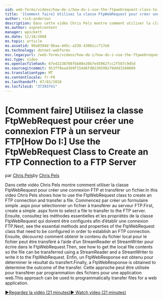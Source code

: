 ```yaml
---
uid: web-forms/videos/how-do-i/how-do-i-use-the-ftpwebrequest-class-to-create-an-ftp-connection-to-a-ftp-server
title: '[Comment faire] Utilisez la classe FtpWebRequest pour créer une connexion FTP à un serveur FTP | Microsoft Docs'
author: rick-anderson
description: Dans cette vidéo Chris Pels montre comment utiliser la classe FtpWebRequest pour créer une connexion FTP et transférer un fichier. Commencez par créer un formulaire simple .aspx à sélec...
ms.author: aspnetcontent
manager: wpickett
ms.date: 12/18/2008
ms.topic: article
ms.assetid: 99a0394d-96aa-445c-a338-43961cc717e8
ms.technology: dotnet-webforms
msc.legacyurl: /web-forms/videos/how-do-i/how-do-i-use-the-ftpwebrequest-class-to-create-an-ftp-connection-to-a-ftp-server
msc.type: video
ms.openlocfilehash: 67e43238708fbb08e20b7e45962fcc2f587c9d5d
ms.sourcegitcommit: 953ff9ea4369f154d6fd0239599279ddd3280009
ms.translationtype: MT
ms.contentlocale: fr-FR
ms.lasthandoff: 07/03/2018
ms.locfileid: "37393741"
---
```

<a name="how-do-i-use-the-ftpwebrequest-class-to-create-an-ftp-connection-to-a-ftp-server"></a><span data-ttu-id="73104-104">[Comment faire] Utilisez la classe FtpWebRequest pour créer une connexion FTP à un serveur FTP</span><span class="sxs-lookup"><span data-stu-id="73104-104">[How Do I:] Use the FtpWebRequest Class to Create an FTP Connection to a FTP Server</span></span>
====================
<span data-ttu-id="73104-105">par [Chris Pels](https://twitter.com/chrispels)</span><span class="sxs-lookup"><span data-stu-id="73104-105">by [Chris Pels](https://twitter.com/chrispels)</span></span>

<span data-ttu-id="73104-106">Dans cette vidéo Chris Pels montre comment utiliser la classe FtpWebRequest pour créer une connexion FTP et transférer un fichier.</span><span class="sxs-lookup"><span data-stu-id="73104-106">In this video Chris Pels shows how to use the FtpWebRequest class to create an FTP connection and transfer a file.</span></span> <span data-ttu-id="73104-107">Commencez par créer un formulaire simple .aspx pour sélectionner un fichier à transférer au serveur FTP.</span><span class="sxs-lookup"><span data-stu-id="73104-107">First, create a simple .aspx form to select a file to transfer to the FTP server.</span></span> <span data-ttu-id="73104-108">Ensuite, consultez les méthodes essentielles et les propriétés de la classe FtpWebRequest qui doivent être configurés afin d’établir une connexion FTP.</span><span class="sxs-lookup"><span data-stu-id="73104-108">Next, see the essential methods and properties of the FtpWebRequest class that need to be configured in order to establish an FTP connection.</span></span> <span data-ttu-id="73104-109">Ensuite, découvrez comment obtenir le contenu du fichier local pour le fichier peut être transféré à l’aide d’un StreamReader et StreamWriter pour écrire dans le FtpWebRequest.</span><span class="sxs-lookup"><span data-stu-id="73104-109">Then, see how to get the local file contents so the file can be transferred using a StreamReader and a StreamWriter to write it to the FtpWebRequest.</span></span> <span data-ttu-id="73104-110">Enfin, un FtpWebResponse est obtenu pour déterminer le résultat du transfert.</span><span class="sxs-lookup"><span data-stu-id="73104-110">Finally, a FtpWebResponse is obtained to determine the outcome of the transfer.</span></span> <span data-ttu-id="73104-111">Cette approche peut être utilisée pour transférer par programmation des fichiers pour une application web.</span><span class="sxs-lookup"><span data-stu-id="73104-111">This approach can be used to programmatically transfer files for a web application.</span></span>

[<span data-ttu-id="73104-112">&#9654;Regardez la vidéo (21 minutes)</span><span class="sxs-lookup"><span data-stu-id="73104-112">&#9654; Watch video (21 minutes)</span></span>](https://channel9.msdn.com/Blogs/ASP-NET-Site-Videos/how-do-i-use-the-ftpwebrequest-class-to-create-an-ftp-connection-to-a-ftp-server)
